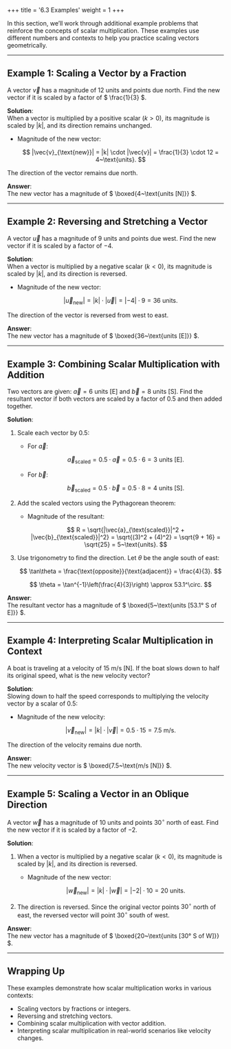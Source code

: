 +++
title = '6.3 Examples'
weight = 1
+++


In this section, we’ll work through additional example problems that reinforce the concepts of scalar multiplication. These examples use different numbers and contexts to help you practice scaling vectors geometrically.

---

## Example 1: Scaling a Vector by a Fraction

A vector $\vec{v}$ has a magnitude of 12 units and points due north. Find the new vector if it is scaled by a factor of $ \frac{1}{3} $.

**Solution**:  
When a vector is multiplied by a positive scalar ($k > 0$), its magnitude is scaled by $|k|$, and its direction remains unchanged.  
- Magnitude of the new vector:
 
  $$
  |\vec{v}_{\text{new}}| = |k| \cdot |\vec{v}| = \frac{1}{3} \cdot 12 = 4~\text{units}.
  $$

The direction of the vector remains due north.  

**Answer**:  
The new vector has a magnitude of $ \boxed{4~\text{units [N]}} $.

---

## Example 2: Reversing and Stretching a Vector

A vector $\vec{u}$ has a magnitude of 9 units and points due west. Find the new vector if it is scaled by a factor of $-4$.

**Solution**:  
When a vector is multiplied by a negative scalar ($k < 0$), its magnitude is scaled by $|k|$, and its direction is reversed.  
- Magnitude of the new vector:
 
  $$
  |\vec{u}_{\text{new}}| = |k| \cdot |\vec{u}| = |-4| \cdot 9 = 36~\text{units}.
  $$

The direction of the vector is reversed from west to east.  

**Answer**:  
The new vector has a magnitude of $ \boxed{36~\text{units [E]}} $.

---

## Example 3: Combining Scalar Multiplication with Addition

Two vectors are given: $\vec{a} = 6~\text{units [E]}$ and $\vec{b} = 8~\text{units [S]}$. Find the resultant vector if both vectors are scaled by a factor of $0.5$ and then added together.

**Solution**:  
1. Scale each vector by $0.5$:  
   - For $\vec{a}$:
 
     $$
     \vec{a}_{\text{scaled}} = 0.5 \cdot \vec{a} = 0.5 \cdot 6 = 3~\text{units [E]}.
     $$
 
   - For $\vec{b}$:
 
     $$
     \vec{b}_{\text{scaled}} = 0.5 \cdot \vec{b} = 0.5 \cdot 8 = 4~\text{units [S]}.
     $$

2. Add the scaled vectors using the Pythagorean theorem:  
   - Magnitude of the resultant:
 
     $$
     R = \sqrt{|\vec{a}_{\text{scaled}}|^2 + |\vec{b}_{\text{scaled}}|^2} = \sqrt{(3)^2 + (4)^2} = \sqrt{9 + 16} = \sqrt{25} = 5~\text{units}.
     $$

3. Use trigonometry to find the direction. Let $\theta$ be the angle south of east:
 
   $$
   \tan\theta = \frac{\text{opposite}}{\text{adjacent}} = \frac{4}{3}.
   $$
 
   $$
   \theta = \tan^{-1}\left(\frac{4}{3}\right) \approx 53.1^\circ.
   $$

**Answer**:  
The resultant vector has a magnitude of $ \boxed{5~\text{units [53.1° S of E]}} $.

---

## Example 4: Interpreting Scalar Multiplication in Context

A boat is traveling at a velocity of $15~\text{m/s [N]}$. If the boat slows down to half its original speed, what is the new velocity vector?

**Solution**:  
Slowing down to half the speed corresponds to multiplying the velocity vector by a scalar of $0.5$:  
- Magnitude of the new velocity:
 
  $$
  |\vec{v}_{\text{new}}| = |k| \cdot |\vec{v}| = 0.5 \cdot 15 = 7.5~\text{m/s}.
  $$

The direction of the velocity remains due north.  

**Answer**:  
The new velocity vector is $ \boxed{7.5~\text{m/s [N]}} $.

---

## Example 5: Scaling a Vector in an Oblique Direction

A vector $\vec{w}$ has a magnitude of 10 units and points $30^\circ$ north of east. Find the new vector if it is scaled by a factor of $-2$.

**Solution**:  
1. When a vector is multiplied by a negative scalar ($k < 0$), its magnitude is scaled by $|k|$, and its direction is reversed.  
   - Magnitude of the new vector:
 
     $$
     |\vec{w}_{\text{new}}| = |k| \cdot |\vec{w}| = |-2| \cdot 10 = 20~\text{units}.
     $$

2. The direction is reversed. Since the original vector points $30^\circ$ north of east, the reversed vector will point $30^\circ$ south of west.  

**Answer**:  
The new vector has a magnitude of $ \boxed{20~\text{units [30° S of W]}} $.

---

## Wrapping Up

These examples demonstrate how scalar multiplication works in various contexts:
- Scaling vectors by fractions or integers.
- Reversing and stretching vectors.
- Combining scalar multiplication with vector addition.
- Interpreting scalar multiplication in real-world scenarios like velocity changes.
